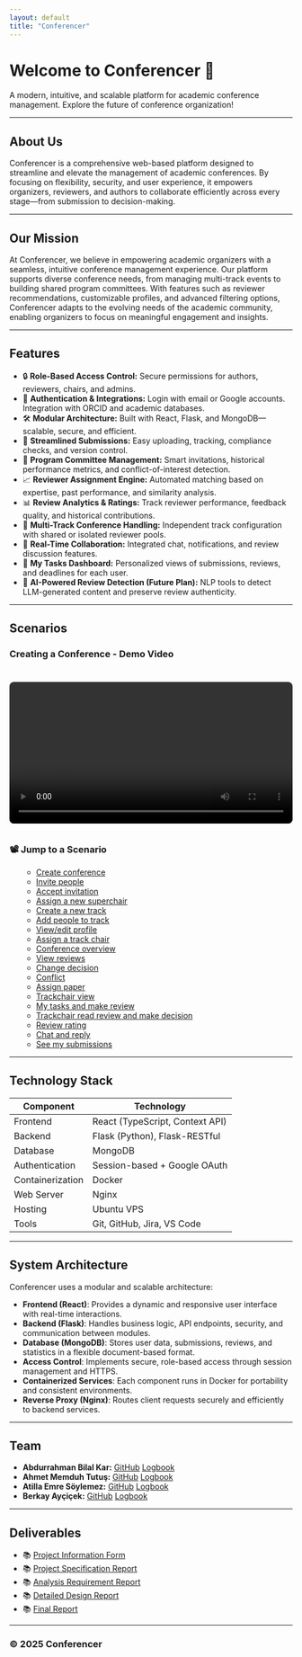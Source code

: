 ```yaml
---
layout: default
title: "Conferencer"
---
```


# Welcome to Conferencer 🚀

A modern, intuitive, and scalable platform for academic conference management. Explore the future of conference organization!

---

## About Us

Conferencer is a comprehensive web-based platform designed to streamline and elevate the management of academic conferences. By focusing on flexibility, security, and user experience, it empowers organizers, reviewers, and authors to collaborate efficiently across every stage—from submission to decision-making.

---

## Our Mission

At Conferencer, we believe in empowering academic organizers with a seamless, intuitive conference management experience. Our platform supports diverse conference needs, from managing multi-track events to building shared program committees. With features such as reviewer recommendations, customizable profiles, and advanced filtering options, Conferencer adapts to the evolving needs of the academic community, enabling organizers to focus on meaningful engagement and insights.

---

## Features

- 🔒 **Role-Based Access Control:** Secure permissions for authors, reviewers, chairs, and admins.
- 🔐 **Authentication & Integrations:** Login with email or Google accounts. Integration with ORCID and academic databases.
- 🛠️ **Modular Architecture:** Built with React, Flask, and MongoDB—scalable, secure, and efficient.
- 📄 **Streamlined Submissions:** Easy uploading, tracking, compliance checks, and version control.
- 📌 **Program Committee Management:** Smart invitations, historical performance metrics, and conflict-of-interest detection.
- 📈 **Reviewer Assignment Engine:** Automated matching based on expertise, past performance, and similarity analysis.
- 📊 **Review Analytics & Ratings:** Track reviewer performance, feedback quality, and historical contributions.
- 🧩 **Multi-Track Conference Handling:** Independent track configuration with shared or isolated reviewer pools.
- 🔁 **Real-Time Collaboration:** Integrated chat, notifications, and review discussion features.
- 🎯 **My Tasks Dashboard:** Personalized views of submissions, reviews, and deadlines for each user.
- 🧠 **AI-Powered Review Detection (Future Plan):** NLP tools to detect LLM-generated content and preserve review authenticity.

---

## Scenarios

### Creating a Conference - Demo Video

<div style="position: relative; padding-bottom: 56.25%; height: 0; overflow: hidden; max-width: 100%; border-radius: 8px; margin: 20px 0;">
  <video id="demoVideo" controls style="width: 100%; border-radius: 8px; margin: 20px 0;">
    <source src="assets/demo.mp4" type="video/mp4">
    Your browser does not support the video tag.
  </video>
</div>

<div>
  <h3>📽️ Jump to a Scenario</h3>
  <ul>
<ul>
  <li><a href="#" onclick="event.preventDefault(); seekVideo(0);">Create conference</a></li>
  <li><a href="#" onclick="event.preventDefault(); seekVideo(27);">Invite people</a></li>
  <li><a href="#" onclick="event.preventDefault(); seekVideo(41);">Accept invitation</a></li>
  <li><a href="#" onclick="event.preventDefault(); seekVideo(55);">Assign a new superchair</a></li>
  <li><a href="#" onclick="event.preventDefault(); seekVideo(107);">Create a new track</a></li>
  <li><a href="#" onclick="event.preventDefault(); seekVideo(135);">Add people to track</a></li>
  <li><a href="#" onclick="event.preventDefault(); seekVideo(146);">View/edit profile</a></li>
  <li><a href="#" onclick="event.preventDefault(); seekVideo(183);">Assign a track chair</a></li>
  <li><a href="#" onclick="event.preventDefault(); seekVideo(195);">Conference overview</a></li>
  <li><a href="#" onclick="event.preventDefault(); seekVideo(255);">View reviews</a></li>
  <li><a href="#" onclick="event.preventDefault(); seekVideo(267);">Change decision</a></li>
  <li><a href="#" onclick="event.preventDefault(); seekVideo(277);">Conflict</a></li>
  <li><a href="#" onclick="event.preventDefault(); seekVideo(300);">Assign paper</a></li>
  <li><a href="#" onclick="event.preventDefault(); seekVideo(320);">Trackchair view</a></li>
  <li><a href="#" onclick="event.preventDefault(); seekVideo(337);">My tasks and make review</a></li>
  <li><a href="#" onclick="event.preventDefault(); seekVideo(375);">Trackchair read review and make decision</a></li>
  <li><a href="#" onclick="event.preventDefault(); seekVideo(405);">Review rating</a></li>
  <li><a href="#" onclick="event.preventDefault(); seekVideo(439);">Chat and reply</a></li>
  <li><a href="#" onclick="event.preventDefault(); seekVideo(461);">See my submissions</a></li>
</ul>
  </ul>
</div>

<script>
  function seekVideo(seconds) {
    const video = document.getElementById('demoVideo');
    video.currentTime = seconds;
    video.play();
  }
</script>

---

## Technology Stack

| Component        | Technology                      |
| ---------------- | ------------------------------- |
| Frontend         | React (TypeScript, Context API) |
| Backend          | Flask (Python), Flask-RESTful   |
| Database         | MongoDB                         |
| Authentication   | Session-based + Google OAuth    |
| Containerization | Docker                          |
| Web Server       | Nginx                           |
| Hosting          | Ubuntu VPS                      |
| Tools            | Git, GitHub, Jira, VS Code      |

---

## System Architecture

Conferencer uses a modular and scalable architecture:

- **Frontend (React)**: Provides a dynamic and responsive user interface with real-time interactions.
- **Backend (Flask)**: Handles business logic, API endpoints, security, and communication between modules.
- **Database (MongoDB)**: Stores user data, submissions, reviews, and statistics in a flexible document-based format.
- **Access Control**: Implements secure, role-based access through session management and HTTPS.
- **Containerized Services**: Each component runs in Docker for portability and consistent environments.
- **Reverse Proxy (Nginx)**: Routes client requests securely and efficiently to backend services.

---

## Team

- **Abdurrahman Bilal Kar:** [GitHub](https://github.com/abilalkar) [Logbook](https://docs.google.com/document/d/1tvbA_a8OFBS25H6mmW2rgRJPnKD4thqJQN4Bayte7iM/edit?usp=sharing)
- **Ahmet Memduh Tutuş:** [GitHub](https://github.com/memduhtutus) [Logbook](https://docs.google.com/document/d/1RLuLGbGP9tq8x2x4JN0-rEbsMUVBQWjykxkwLvANRtM/edit?usp=sharing)
- **Atilla Emre Söylemez:** [GitHub](https://github.com/At1llaes22) [Logbook](https://docs.google.com/document/d/1bNkmu5djHaaG9sipRPZrShTFjT25p-enPCtM-9O3fy4/edit?usp=sharing)
- **Berkay Ayçiçek:** [GitHub](https://github.com/brkye) [Logbook](https://docs.google.com/document/d/1PBVK1BPU3sIirE2HYDI7CidOOuJ1UpTuBsUUFxfyN68/edit?usp=sharing)

---

## Deliverables

- 📚 [Project Information Form](assets/Paper-Citadel_Project_Information_Form.docx)
- 📚 [Project Specification Report](assets/T2409-Project_Specification_Document.pdf)
- 📚 [Analysis Requirement Report](assets/T2409-Analysis_Requirement_Report.pdf)
- 📚 [Detailed Design Report](assets/T2409-Detailed_Design_Report.pdf)
- 📚 [Final Report](assets/T2409-Final_Report.pdf)

---

### © 2025 Conferencer
